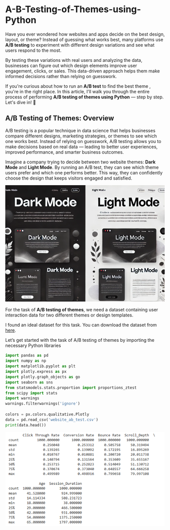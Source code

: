 # A-B-Testing-of-Themes-using-Python


Have you ever wondered how websites and apps decide on the best design, layout, or theme? Instead of guessing what works best, many platforms use **A/B testing** to experiment with different design variations and see what users respond to the most.

By testing these variations with real users and analyzing the data, businesses can figure out which design elements improve user engagement, clicks, or sales. This data-driven approach helps them make informed decisions rather than relying on guesswork.

If you're curious about how to run an **A/B test** to find the best theme  , you're in the right place. In this article, I'll walk you through the entire process of performing **A/B testing of themes using Python** — step by step. Let's dive in! 🚀

## A/B Testing of Themes: Overview

A/B testing is a popular technique in data science that helps businesses compare different designs, marketing strategies, or themes to see which one works best. Instead of relying on guesswork, A/B testing allows you to make decisions based on real data — leading to better user experiences, improved performance, and smarter business outcomes.

Imagine a company trying to decide between two website themes: **Dark Mode** and **Light Mode**. By running an A/B test, they can see which theme users prefer and which one performs better. This way, they can confidently choose the design that keeps visitors engaged and satisfied.


![Alt text](Image/updated.png)

For the task of **A/B testing of themes**, we need a dataset containing user interaction data for two different themes or design templates.  

I found an ideal dataset for this task. You can download the dataset from [here](website_ab_test.csv).

Let’s get started with the task of A/B testing of themes by importing the necessary Python libraries

```python
import pandas as pd
import numpy as np  
import matplotlib.pyplot as plt 
import plotly.express as px
import plotly.graph_objects as go
import seaborn as sns
from statsmodels.stats.proportion import proportions_ztest
from scipy import stats
import warnings
warnings.filterwarnings('ignore')

colors = px.colors.qualitative.Plotly
data = pd.read_csv('website_ab_test.csv')
print(data.head())
```
![Alt text](Image/describe.png)
